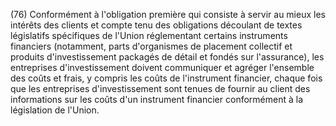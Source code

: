 (76) Conformément à l'obligation première qui consiste à servir au mieux les intérêts des clients et compte tenu des obligations découlant de textes législatifs spécifiques de l'Union réglementant certains instruments financiers (notamment, parts d'organismes de placement collectif et produits d'investissement packagés de détail et fondés sur l'assurance), les entreprises d'investissement doivent communiquer et agréger l'ensemble des coûts et frais, y compris les coûts de l'instrument financier, chaque fois que les entreprises d'investissement sont tenues de fournir au client des informations sur les coûts d'un instrument financier conformément à la législation de l'Union.